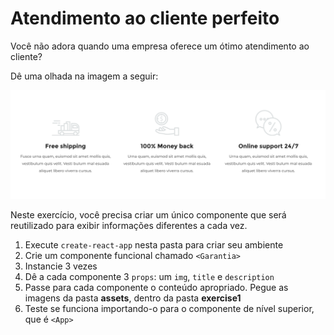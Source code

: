 # Atendimento ao cliente perfeito

Você não adora quando uma empresa oferece um ótimo atendimento ao cliente?

Dê uma olhada na imagem a seguir:

![Exercício 2](../../assets/exercises/exercise2.png)

Neste exercício, você precisa criar um único componente que será reutilizado para exibir informações diferentes a cada vez.

1. Execute `create-react-app` nesta pasta para criar seu ambiente
2. Crie um componente funcional chamado `<Garantia>`
3. Instancie 3 vezes
4. Dê a cada componente 3 `props`: um `img`, `title` e `description`
5. Passe para cada componente o conteúdo apropriado. Pegue as imagens da pasta **assets**, dentro da pasta **exercise1**
6. Teste se funciona importando-o para o componente de nível superior, que é `<App>`
